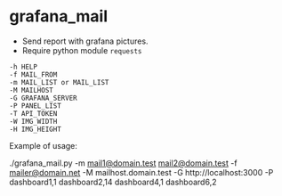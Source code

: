 # grafana_mail

* Send report with grafana pictures.
* Require python module `requests`

~~~
-h HELP
-f MAIL_FROM 
-m MAIL_LIST or MAIL_LIST
-M MAILHOST 
-G GRAFANA_SERVER 
-P PANEL_LIST 
-T API_TOKEN 
-W IMG_WIDTH 
-H IMG_HEIGHT
~~~

Example of usage:

./grafana_mail.py -m mail1@domain.test mail2@domain.test -f mailer@domain.net -M mailhost.domain.test -G http://localhost:3000 -P dashboard1,1 dashboard2,14 dashboard4,1 dashboard6,2
